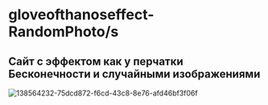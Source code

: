 # gloveofthanoseffect-RandomPhoto/s
 
## Сайт с эффектом как у перчатки Бесконечности и случайными изображениями

![138564232-75dcd872-f6cd-43c8-8e76-afd46bf3f06f](https://user-images.githubusercontent.com/56477695/149309514-21aab3bc-1bbc-4f94-9f99-9430bb10cc91.jpg)

<!-- ## Part One: https://vladimirsaenko.github.io/gloveofthanoseffect-RandomPhotos/
 -->
